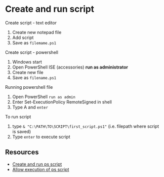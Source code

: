 # Create and run script

Create script - text editor

1. Create new notepad file 
2. Add script
3. Save as `filemame.ps1`

Create script - powershell

1. Windows start
2. Open PowerShell ISE (accessories) **run as administrator**
3. Create new file 
4. Save as `filename.ps1`

Running powershell file 

1. Open PowerShell `run as admin`
2. Enter Set-ExecutionPolicy RemoteSigned in shell
3. Type A and `enter`

To run script

1. type `& "C:\PATH\TO\SCRIPT\first_script.ps1"` (i.e. filepath where script is saved)
2. Type `enter` to execute script

## Resources

* [Create and run ps script](https://www.windowscentral.com/how-create-and-run-your-first-powershell-script-file-windows-10#create_powershell_script_windows10)
* [Allow execution of ps script](https://www.techentice.com/allow-execution-of-powershell-scripts)
